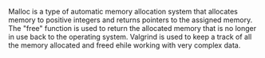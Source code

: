 Malloc is a type of automatic memory allocation system that allocates memory to positive integers and returns pointers to the assigned memory.
The "free" function is used to return the allocated memory that is no longer in use back to the operating system.
Valgrind is used to keep a track of all the memory allocated and freed ehile working with very complex data.
